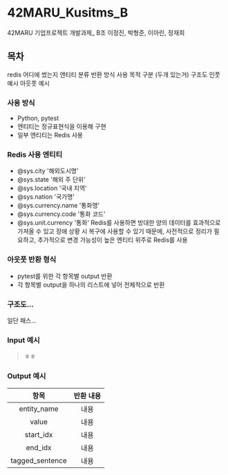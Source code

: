 # 42MARU_Kusitms_B
42MARU 기업프로젝트 개발과제_ B조 이정진, 박형준, 이아린, 정재희

## 목차
redis 어디에 썼는지 엔티티 분류
반환 방식 사용 목적 구분 (두개 있는거)
구조도
인풋 예시
아웃풋 예시

### 사용 방식
- Python, pytest
- 엔티티는 정규표현식을 이용해 구현
- 일부 엔티티는 Redis 사용

### Redis 사용 엔티티
- @sys.city '해외도시명'
- @sys.state '해외 주 단위'
- @sys.location '국내 지역'
- @sys.nation '국가명'
- @sys.currency.name '통화명'
- @sys.currency.code '통화 코드'
- @sys.unit.currency '통화'
Redis를 사용하면 방대한 양의 데이터를 효과적으로 가져올 수 있고 장애 상황 시 복구에 사용할 수 있기 때문에,
사전적으로 정리가 필요하고, 추가적으로 변경 가능성이 높은 엔티티 위주로 Redis를 사용


### 아웃풋 반환 형식
- pytest를 위한 각 항목별 output 반환
- 각 항목별 output을 하나의 리스트에 넣어 전체적으로 반환

### 구조도...
일단 패스...

### Input 예시
> ㅎㅎ

### Output 예시
|항목|반환 내용|
|:---:|:---:|
|entity_name|내용|
|value|내용|
|start_idx|내용|
|end_idx|내용|
|tagged_sentence|내용|


